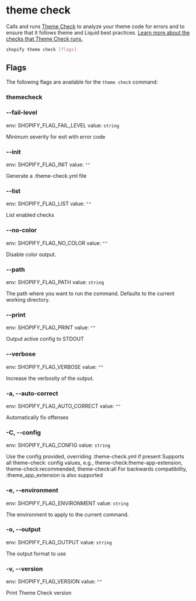 # theme check

Calls and runs [Theme Check](https://shopify.dev/docs/themes/tools/theme-check) to analyze your theme code for errors and to ensure that it follows theme and Liquid best practices. [Learn more about the checks that Theme Check runs.](https://shopify.dev/docs/themes/tools/theme-check/checks)

```bash
shopify theme check [flags]
```

## Flags

The following flags are available for the `theme check` command:

### themecheck

### --fail-level <value>

env: SHOPIFY_FLAG_FAIL_LEVEL
value: `string`

Minimum severity for exit with error code

### --init

env: SHOPIFY_FLAG_INIT
value: `""`

Generate a .theme-check.yml file

### --list

env: SHOPIFY_FLAG_LIST
value: `""`

List enabled checks

### --no-color

env: SHOPIFY_FLAG_NO_COLOR
value: `""`

Disable color output.

### --path <value>

env: SHOPIFY_FLAG_PATH
value: `string`

The path where you want to run the command. Defaults to the current working directory.

### --print

env: SHOPIFY_FLAG_PRINT
value: `""`

Output active config to STDOUT

### --verbose

env: SHOPIFY_FLAG_VERBOSE
value: `""`

Increase the verbosity of the output.

### -a, --auto-correct

env: SHOPIFY_FLAG_AUTO_CORRECT
value: `""`

Automatically fix offenses

### -C, --config <value>

env: SHOPIFY_FLAG_CONFIG
value: `string`

Use the config provided, overriding .theme-check.yml if present  Supports all theme-check: config values, e.g., theme-check:theme-app-extension,
 theme-check:recommended, theme-check:all
 For backwards compatibility, :theme_app_extension is also supported

### -e, --environment <value>

env: SHOPIFY_FLAG_ENVIRONMENT
value: `string`

The environment to apply to the current command.

### -o, --output <value>

env: SHOPIFY_FLAG_OUTPUT
value: `string`

The output format to use

### -v, --version

env: SHOPIFY_FLAG_VERSION
value: `""`

Print Theme Check version

